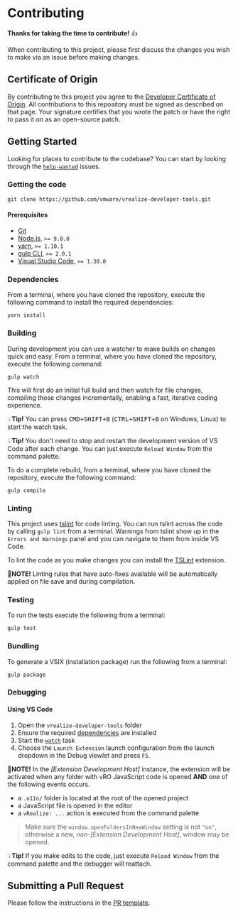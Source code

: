 # Contributing

**Thanks for taking the time to contribute!** 👍

When contributing to this project, please first discuss the changes you wish to make via an issue before making changes.

## Certificate of Origin

By contributing to this project you agree to the [Developer Certificate of Origin](https://cla.vmware.com/dco). All contributions to this repository must be signed as described on that page. Your signature certifies that you wrote the patch or have the right to pass it on as an open-source patch.

## Getting Started

Looking for places to contribute to the codebase? You can start by looking through the [`help-wanted`](https://github.com/vmware/vrealize-developer-tools/labels/help%20wanted) issues.

### Getting the code

```
git clone https://github.com/vmware/vrealize-developer-tools.git
```

#### Prerequisites

- [Git](https://git-scm.com/)
- [Node.js](https://nodejs.org/en/), `>= 9.0.0`
- [yarn](https://yarnpkg.com/en/), `>= 1.10.1`
- [gulp CLI](https://gulpjs.com/), `>= 2.0.1`
- [Visual Studio Code](https://code.visualstudio.com/), `>= 1.30.0`

### Dependencies

From a terminal, where you have cloned the repository, execute the following command to install the required dependencies:

```
yarn install
```

### Building

During development you can use a watcher to make builds on changes quick and easy. From a terminal, where you have cloned the repository, execute the following command:

```
gulp watch
```

This will first do an initial full build and then watch for file changes, compiling those changes incrementally, enabling a fast, iterative coding experience.

:bulb:**Tip!** You can press <kbd>CMD+SHIFT+B</kbd> (<kbd>CTRL+SHIFT+B</kbd> on Windows, Linux) to start the watch task.

:bulb:**Tip!** You don't need to stop and restart the development version of VS Code after each change. You can just execute `Reload Window` from the command palette.

To do a complete rebuild, from a terminal, where you have cloned the repository, execute the following command:

```
gulp compile
```

### Linting

This project uses [tslint](https://palantir.github.io/tslint/) for code linting. You can run tslint across the code by calling `gulp lint` from a terminal. Warnings from tslint show up in the `Errors and Warnings` panel and you can navigate to them from inside VS Code.

To lint the code as you make changes you can install the [TSLint](https://marketplace.visualstudio.com/items?itemName=ms-vscode.vscode-typescript-tslint-plugin) extension.

:scroll:**NOTE!** Linting rules that have auto-fixes available will be automatically applied on file save and during compilation.

### Testing
To run the tests execute the following from a terminal:
```
gulp test
```

### Bundling

To generate a VSIX (installation package) run the following from a terminal:

```
gulp package
```

### Debugging

#### Using VS Code

1. Open the `vrealize-developer-tools` folder
2. Ensure the required [dependencies](#dependencies) are installed
3. Start the [`watch`](#building) task
4. Choose the `Launch Extension` launch configuration from the launch dropdown in the Debug viewlet and press `F5`.

:scroll:**NOTE!** In the *[Extension Development Host]* instance, the extension will be activated when any folder with vRO JavaScript code is opened __AND__ one of the following events occurs.
- a `.o11n/` folder is located at the root of the opened project
- a JavaScript file is opened in the editor
- a `vRealize: ...` action is executed from the command palette

> Make sure the `window.openFoldersInNewWindow` setting is not `"on"`, otherwise a new, *non-[Extension Development Host]*, window may be opened.

:bulb:**Tip!** If you make edits to the code, just execute `Reload Window` from the command palette and the debugger will reattach.

## Submitting a Pull Request

Please follow the instructions in the [PR template](.github/PULL_REQUEST_TEMPLATE.md).

